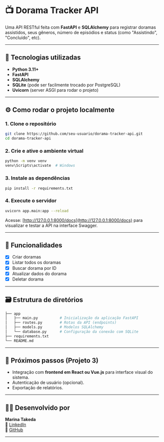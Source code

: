 # 📺 Dorama Tracker API

Uma API RESTful feita com **FastAPI** e **SQLAlchemy** para registrar doramas assistidos, seus gêneros, número de episódios e status (como "Assistindo", "Concluído", etc).

---

## 🚀 Tecnologias utilizadas

- **Python 3.11+**
- **FastAPI**
- **SQLAlchemy**
- **SQLite** (pode ser facilmente trocado por PostgreSQL)
- **Uvicorn** (server ASGI para rodar o projeto)

---

## ⚙️ Como rodar o projeto localmente

### 1. Clone o repositório
```bash
git clone https://github.com/seu-usuario/dorama-tracker-api.git
cd dorama-tracker-api
```

### 2. Crie e ative o ambiente virtual
```bash
python -m venv venv
venv\Scripts\activate  # Windows
```

### 3. Instale as dependências
```bash
pip install -r requirements.txt
```

### 4. Execute o servidor
```bash
uvicorn app.main:app --reload
```

Acesse: [http://127.0.0.1:8000/docs](http://127.0.0.1:8000/docs) para visualizar e testar a API na interface Swagger.

---

## 🔄 Funcionalidades

- [x] Criar doramas
- [x] Listar todos os doramas
- [x] Buscar dorama por ID
- [x] Atualizar dados do dorama
- [x] Deletar dorama

---

## 🗃️ Estrutura de diretórios

```bash
├── app
│   ├── main.py          # Inicialização da aplicação FastAPI
│   ├── routes.py        # Rotas da API (endpoints)
│   ├── models.py        # Modelos SQLAlchemy
│   └── database.py      # Configuração da conexão com SQLite
├── requirements.txt
└── README.md
```

---

## 🧠 Próximos passos (Projeto 3)
- Integração com **frontend em React ou Vue.js** para interface visual do sistema.
- Autenticação de usuário (opcional).
- Exportação de relatórios.

---

## 🙋‍♀️ Desenvolvido por
**Marina Takeda**  
🔗 [LinkedIn](https://www.linkedin.com/in/marinatakeda/)  
🐙 [GitHub](https://github.com/ladymarina08)

---


